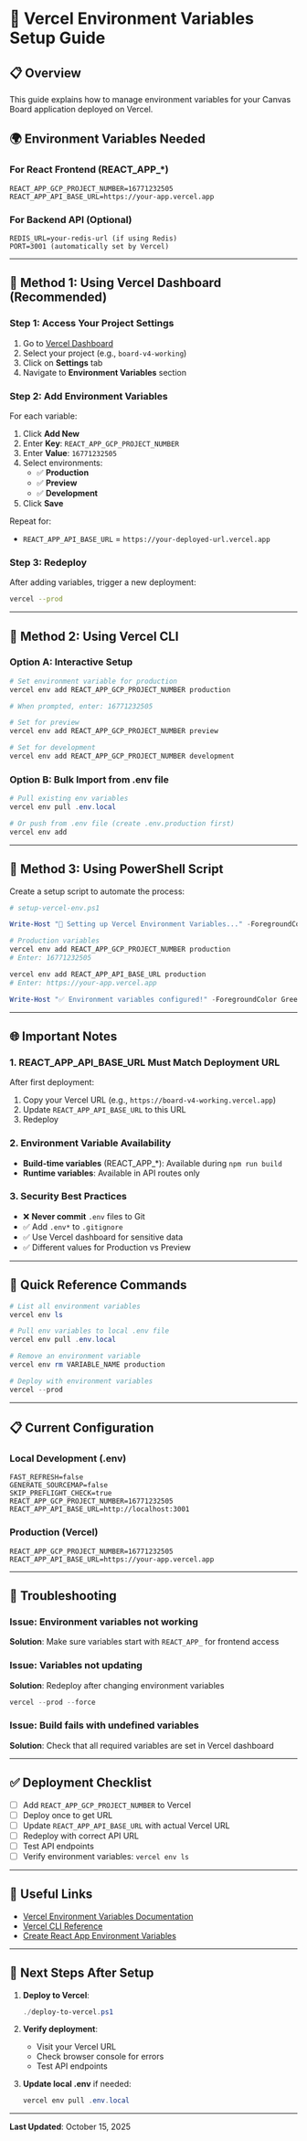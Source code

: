# 🔐 Vercel Environment Variables Setup Guide

## 📋 Overview
This guide explains how to manage environment variables for your Canvas Board application deployed on Vercel.

## 🌍 Environment Variables Needed

### For React Frontend (REACT_APP_*)
```
REACT_APP_GCP_PROJECT_NUMBER=16771232505
REACT_APP_API_BASE_URL=https://your-app.vercel.app
```

### For Backend API (Optional)
```
REDIS_URL=your-redis-url (if using Redis)
PORT=3001 (automatically set by Vercel)
```

---

## 🚀 Method 1: Using Vercel Dashboard (Recommended)

### Step 1: Access Your Project Settings
1. Go to [Vercel Dashboard](https://vercel.com/dashboard)
2. Select your project (e.g., `board-v4-working`)
3. Click on **Settings** tab
4. Navigate to **Environment Variables** section

### Step 2: Add Environment Variables
For each variable:
1. Click **Add New**
2. Enter **Key**: `REACT_APP_GCP_PROJECT_NUMBER`
3. Enter **Value**: `16771232505`
4. Select environments:
   - ✅ **Production**
   - ✅ **Preview**
   - ✅ **Development**
5. Click **Save**

Repeat for:
- `REACT_APP_API_BASE_URL` = `https://your-deployed-url.vercel.app`

### Step 3: Redeploy
After adding variables, trigger a new deployment:
```bash
vercel --prod
```

---

## 🔧 Method 2: Using Vercel CLI

### Option A: Interactive Setup
```powershell
# Set environment variable for production
vercel env add REACT_APP_GCP_PROJECT_NUMBER production

# When prompted, enter: 16771232505

# Set for preview
vercel env add REACT_APP_GCP_PROJECT_NUMBER preview

# Set for development
vercel env add REACT_APP_GCP_PROJECT_NUMBER development
```

### Option B: Bulk Import from .env file
```powershell
# Pull existing env variables
vercel env pull .env.local

# Or push from .env file (create .env.production first)
vercel env add
```

---

## 📝 Method 3: Using PowerShell Script

Create a setup script to automate the process:

```powershell
# setup-vercel-env.ps1

Write-Host "🔐 Setting up Vercel Environment Variables..." -ForegroundColor Cyan

# Production variables
vercel env add REACT_APP_GCP_PROJECT_NUMBER production
# Enter: 16771232505

vercel env add REACT_APP_API_BASE_URL production
# Enter: https://your-app.vercel.app

Write-Host "✅ Environment variables configured!" -ForegroundColor Green
```

---

## 🌐 Important Notes

### 1. **REACT_APP_API_BASE_URL** Must Match Deployment URL
After first deployment:
1. Copy your Vercel URL (e.g., `https://board-v4-working.vercel.app`)
2. Update `REACT_APP_API_BASE_URL` to this URL
3. Redeploy

### 2. **Environment Variable Availability**
- **Build-time variables** (REACT_APP_*): Available during `npm run build`
- **Runtime variables**: Available in API routes only

### 3. **Security Best Practices**
- ❌ **Never commit** `.env` files to Git
- ✅ Add `.env*` to `.gitignore`
- ✅ Use Vercel dashboard for sensitive data
- ✅ Different values for Production vs Preview

---

## 🔄 Quick Reference Commands

```powershell
# List all environment variables
vercel env ls

# Pull env variables to local .env file
vercel env pull .env.local

# Remove an environment variable
vercel env rm VARIABLE_NAME production

# Deploy with environment variables
vercel --prod
```

---

## 📋 Current Configuration

### Local Development (.env)
```properties
FAST_REFRESH=false
GENERATE_SOURCEMAP=false
SKIP_PREFLIGHT_CHECK=true
REACT_APP_GCP_PROJECT_NUMBER=16771232505
REACT_APP_API_BASE_URL=http://localhost:3001
```

### Production (Vercel)
```properties
REACT_APP_GCP_PROJECT_NUMBER=16771232505
REACT_APP_API_BASE_URL=https://your-app.vercel.app
```

---

## 🐛 Troubleshooting

### Issue: Environment variables not working
**Solution**: Make sure variables start with `REACT_APP_` for frontend access

### Issue: Variables not updating
**Solution**: Redeploy after changing environment variables
```powershell
vercel --prod --force
```

### Issue: Build fails with undefined variables
**Solution**: Check that all required variables are set in Vercel dashboard

---

## ✅ Deployment Checklist

- [ ] Add `REACT_APP_GCP_PROJECT_NUMBER` to Vercel
- [ ] Deploy once to get URL
- [ ] Update `REACT_APP_API_BASE_URL` with actual Vercel URL
- [ ] Redeploy with correct API URL
- [ ] Test API endpoints
- [ ] Verify environment variables: `vercel env ls`

---

## 🔗 Useful Links

- [Vercel Environment Variables Documentation](https://vercel.com/docs/environment-variables)
- [Vercel CLI Reference](https://vercel.com/docs/cli)
- [Create React App Environment Variables](https://create-react-app.dev/docs/adding-custom-environment-variables/)

---

## 🎯 Next Steps After Setup

1. **Deploy to Vercel**:
   ```powershell
   ./deploy-to-vercel.ps1
   ```

2. **Verify deployment**:
   - Visit your Vercel URL
   - Check browser console for errors
   - Test API endpoints

3. **Update local .env** if needed:
   ```powershell
   vercel env pull .env.local
   ```

---

**Last Updated**: October 15, 2025
